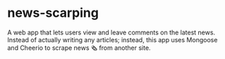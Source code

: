 # news-scarping

A web app that lets users view and leave comments on the latest news. Instead of actually writing any articles; instead, this app uses Mongoose and Cheerio to scrape news 🗞 from another site. 
